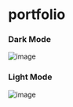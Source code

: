 # portfolio
### Dark Mode
![image](https://user-images.githubusercontent.com/123422015/218349648-78c1ef11-4a91-45a8-aa2e-119647950879.png)

### Light Mode
![image](https://user-images.githubusercontent.com/123422015/218349676-506cfd93-5e12-478d-ba13-ae45d8a4e51c.png)

